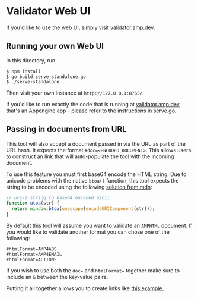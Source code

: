 <!---
Copyright 2015 The AMP HTML Authors. All Rights Reserved.

Licensed under the Apache License, Version 2.0 (the "License");
you may not use this file except in compliance with the License.
You may obtain a copy of the License at

      http://www.apache.org/licenses/LICENSE-2.0

Unless required by applicable law or agreed to in writing, software
distributed under the License is distributed on an "AS-IS" BASIS,
WITHOUT WARRANTIES OR CONDITIONS OF ANY KIND, either express or implied.
See the License for the specific language governing permissions and
limitations under the License.
-->

# Validator Web UI

If you'd like to use the web UI, simply visit [validator.amp.dev](https://validator.amp.dev/).

## Running your own Web UI

In this directory, run

```
$ npm install
$ go build serve-standalone.go
$ ./serve-standalone
```

Then visit your own instance at `http://127.0.0.1:8765/`.

If you'd like to run exactly the code that is running at
[validator.amp.dev](https://validator.amp.dev/), that's an
Appengine app - please refer to the instructions in serve.go.

## Passing in documents from URL

This tool will also accept a document passed in via the URL as part of the URL hash. It expects the format `#doc=<ENCODED_DOCUMENT>`. This allows users to construct an link that will auto-populate the tool with the incoming document.

To use this feature you must first base64 encode the HTML string. Due to unicode problems with the native `btoa()` function, this tool expects the string to be encoded using the following [solution from mdn](https://developer.mozilla.org/en-US/docs/Web/API/WindowOrWorkerGlobalScope/btoa#Unicode_strings):

```js
// ucs-2 string to base64 encoded ascii
function utoa(str) {
  return window.btoa(unescape(encodeURIComponent(str)));
}
```

By default this tool will assume you want to validate an `AMPHTML` document. If you would like to validate another format you can chose one of the following:

```
#htmlFormat=AMP4ADS
#htmlFormat=AMP4EMAIL
#htmlFormat=ACTIONS
```

If you wish to use both the `doc=` and `htmlFormat=` together make sure to include an `&` between the key-value pairs.

Putting it all together allows you to create links like [this example.](https://validator.amp.dev/#htmlFormat=AMP4ADS&doc=PCFkb2N0eXBlIGh0bWw%2BCjxodG1sIOKaoTRhZHM%2BCjxoZWFkPgogIDxtZXRhIGNoYXJzZXQ9InV0Zi04Ij4KICA8bWV0YSBuYW1lPSJ2aWV3cG9ydCIgY29udGVudD0id2lkdGg9ZGV2aWNlLXdpZHRoLG1pbmltdW0tc2NhbGU9MSI%2BCiAgPHN0eWxlIGFtcDRhZHMtYm9pbGVycGxhdGU%2BYm9keXt2aXNpYmlsaXR5OmhpZGRlbn08L3N0eWxlPgogIDxzY3JpcHQgYXN5bmMgc3JjPSJodHRwczovL2Nkbi5hbXBwcm9qZWN0Lm9yZy9hbXA0YWRzLXYwLmpzIj48L3NjcmlwdD4KPC9oZWFkPgo8Ym9keT4KCTxhbXAtaW1nIHdpZHRoPSI1MDAiIGhlaWdodD0iNTAwIiBzcmM9Imh0dHA6Ly9wbGFjZWtpdHRlbi5jb20vNTAwLzUwMCI%2BPC9hbXAtaW1nPgogIAk8aDE%2BQ2F0cyBhcmUgY29vbC48L2gxPgo8L2JvZHk%2BCjwvaHRtbD4)
